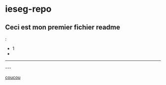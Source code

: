 # ieseg-repo



## Ceci est mon premier fichier readme
:
- 1
- 

---

<html></html>
---

[coucou](https://google.com)
